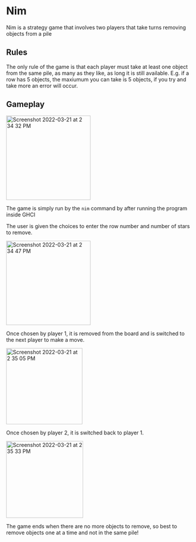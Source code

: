 # Nim
Nim is a strategy game that involves two players that take turns removing objects from a pile

## Rules
The only rule of the game is that each player must take at least one object from the same pile, as many as they like, as long it is still available. E.g. if a row has 5 objects, the maxiumum you can take is 5 objects, if you try and take more an error will occur.

## Gameplay
<img width="227" alt="Screenshot 2022-03-21 at 2 34 32 PM" src="https://user-images.githubusercontent.com/71420919/159285370-14365ad9-74b9-4acb-8436-6c0f078b9e2a.png">

The game is simply run by the 
`nim` command by after running the program inside GHCI

The user is given the choices to enter the row number and number of stars to remove.

<img width="227" alt="Screenshot 2022-03-21 at 2 34 47 PM" src="https://user-images.githubusercontent.com/71420919/159285396-ce7e99a5-f648-4357-930b-837b1eedd828.png">

Once chosen by player 1, it is removed from the board and is switched to the next player to make a move.

<img width="205" alt="Screenshot 2022-03-21 at 2 35 05 PM" src="https://user-images.githubusercontent.com/71420919/159285421-05d1ff8c-72fe-48b1-9d15-ec7a2e200efd.png">

Once chosen by player 2, it is switched back to player 1.

<img width="207" alt="Screenshot 2022-03-21 at 2 35 33 PM" src="https://user-images.githubusercontent.com/71420919/159285430-914d6975-fadd-484a-b941-79cb37f8b221.png">

The game ends when there are no more objects to remove, so best to remove objects one at a time and not in the same pile!

